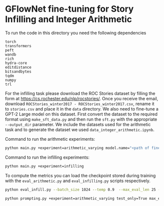# GFlowNet fine-tuning for Story Infilling and Integer Arithmetic 

To run the code in this directory you need the following dependencies

```
torch
transformers
peft
wandb
rich
hydra-core
editdistance
bitsandbytes
tqdm
numpy
trl
```

For the infilling task please download the ROC Stories dataset by filling the form at https://cs.rochester.edu/nlp/rocstories/. Once you receive the email, download  `ROCStories_winter2017 - ROCStories_winter2017.csv`, rename it to `stories.csv` and place it in the `data` directory. We also need to fine-tune a GPT-2 Large model on this dataset. First convert the dataset to the required format using `make_sft_data.py` and then run the `sft.py` with the appropriate `--output_dir` parameter. 
We include the datasets used for the arithmetic task and to generate the dataset we used `data_integer_arithmetic.ipynb`.

Command to run the arithmetic experiments:
```bash
python main.py +experiment=arithmetic_varying model.name="<path of fine-tuned gpt2>"
```

Command to run the infilling experiments:
```bash
python main.py +experiment=infilling
```

To compute the metrics you can load the checkpoint stored during training with the `eval_arithmetic.py` and `eval_infilling.py` scripts respectively.

```bash
python eval_infill.py --batch_size 1024 --temp 0.9  --max_eval_len 25 --load_checkpoint_path "<path_here>"
```


```bash
python prompting.py +experiment=arithmetic_varying test_only=True max_eval_len=22 dataset.test_path=data/arithmetic_with_tool/1digit_3_op+-_test.json use_tools=True limit_capability=2 reward.reward_config.prompt_data.num_points=0 load_checkpoint_path="<path_here>"
```